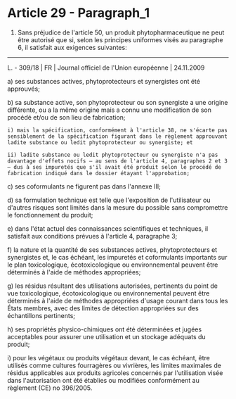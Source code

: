 # Article 29 - Paragraph_1

1. Sans préjudice de l'article 50, un produit phytopharmaceutique ne peut être autorisé que si, selon les principes uniformes visés au paragraphe 6, il satisfait aux exigences suivantes:
---


L. - 309/18 | FR | Journal officiel de l'Union européenne | 24.11.2009

a) ses substances actives, phytoprotecteurs et synergistes ont été approuvés;

b) sa substance active, son phytoprotecteur ou son synergiste a une origine différente, ou a la même origine mais a connu une modification de son procédé et/ou de son lieu de fabrication;

    i) mais la spécification, conformément à l'article 38, ne s'écarte pas sensiblement de la spécification figurant dans le règlement approuvant ladite substance ou ledit phytoprotecteur ou synergiste; et

    ii) ladite substance ou ledit phytoprotecteur ou synergiste n'a pas davantage d'effets nocifs – au sens de l'article 4, paragraphes 2 et 3 – dus à ses impuretés que s'il avait été produit selon le procédé de fabrication indiqué dans le dossier étayant l'approbation;

c) ses coformulants ne figurent pas dans l'annexe III;

d) sa formulation technique est telle que l'exposition de l'utilisateur ou d'autres risques sont limités dans la mesure du possible sans compromettre le fonctionnement du produit;

e) dans l'état actuel des connaissances scientifiques et techniques, il satisfait aux conditions prévues à l'article 4, paragraphe 3;

f) la nature et la quantité de ses substances actives, phytoprotecteurs et synergistes et, le cas échéant, les impuretés et coformulants importants sur le plan toxicologique, écotoxicologique ou environnemental peuvent être déterminés à l'aide de méthodes appropriées;

g) les résidus résultant des utilisations autorisées, pertinents du point de vue toxicologique, écotoxicologique ou environnemental peuvent être déterminés à l'aide de méthodes appropriées d'usage courant dans tous les États membres, avec des limites de détection appropriées sur des échantillons pertinents;

h) ses propriétés physico-chimiques ont été déterminées et jugées acceptables pour assurer une utilisation et un stockage adéquats du produit;

i) pour les végétaux ou produits végétaux devant, le cas échéant, être utilisés comme cultures fourragères ou vivrières, les limites maximales de résidus applicables aux produits agricoles concernés par l'utilisation visée dans l'autorisation ont été établies ou modifiées conformément au règlement (CE) no 396/2005.

